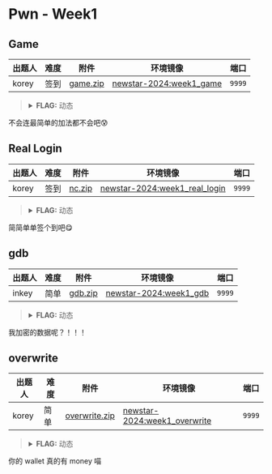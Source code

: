 # Pwn - Week1

## Game

| 出题人 | 难度 | 附件 | 环境镜像 | 端口 |
|-----|-----|-----|-----|-----|
| korey | 签到 | [game.zip](https://github.com/project-newstar/newstar-ctf-2024/releases/download/attachment-week1/game.zip) | [newstar-2024:week1_game](https://hub.docker.com/r/openctf/newstar-2024/tags?name=week1_game) | `9999` |

> <details><summary><strong>FLAG:</strong> 动态</summary>
> </details>

不会连最简单的加法都不会吧😰

## Real Login

| 出题人 | 难度 | 附件 | 环境镜像 | 端口 |
|-----|-----|-----|-----|-----|
| korey | 签到 | [nc.zip](https://github.com/project-newstar/newstar-ctf-2024/releases/download/attachment-week1/nc.zip) | [newstar-2024:week1_real_login](https://hub.docker.com/r/openctf/newstar-2024/tags?name=week1_real_login) | `9999` |

> <details><summary><strong>FLAG:</strong> 动态</summary>
> </details>

简简单单签个到吧😋

## gdb

| 出题人 | 难度 | 附件 | 环境镜像 | 端口 |
|-----|-----|-----|-----|-----|
| inkey | 简单 | [gdb.zip](https://github.com/project-newstar/newstar-ctf-2024/releases/download/attachment-week1/gdb.zip) | [newstar-2024:week1_gdb](https://hub.docker.com/r/openctf/newstar-2024/tags?name=week1_gdb) | `9999` |

> <details><summary><strong>FLAG:</strong> 动态</summary>
> </details>

我加密的数据呢？！！！

## overwrite

| 出题人 | 难度 | 附件 | 环境镜像 | 端口 |
|-----|-----|-----|-----|-----|
| korey | 简单 | [overwrite.zip](https://github.com/project-newstar/newstar-ctf-2024/releases/download/attachment-week1/overwrite.zip) | [newstar-2024:week1_overwrite](https://hub.docker.com/r/openctf/newstar-2024/tags?name=week1_overwrite) | `9999` |

> <details><summary><strong>FLAG:</strong> 动态</summary>
> </details>

你的 wallet 真的有 money 喵
